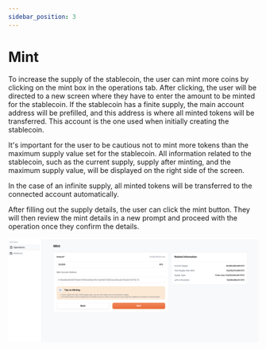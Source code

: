 ```yaml
---
sidebar_position: 3
---
```


# Mint

To increase the supply of the stablecoin, the user can mint more coins by clicking on the mint box in the operations tab. After clicking, the user will be directed to a new screen where they have to enter the amount to be minted for the stablecoin. If the stablecoin has a finite supply, the main account address will be prefilled, and this address is where all minted tokens will be transferred. This account is the one used when initially creating the stablecoin.

It's important for the user to be cautious not to mint more tokens than the maximum supply value set for the stablecoin. All information related to the stablecoin, such as the current supply, supply after minting, and the maximum supply value, will be displayed on the right side of the screen.

In the case of an infinite supply, all minted tokens will be transferred to the connected account automatically.

After filling out the supply details, the user can click the mint button. They will then review the mint details in a new prompt and proceed with the operation once they confirm the details.

![Mint](../../static/img/mint.png)
